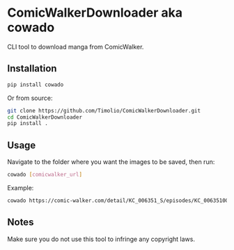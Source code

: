 # ComicWalkerDownloader aka cowado

CLI tool to download manga from ComicWalker.

## Installation

```bash
pip install cowado
```

Or from source:

```bash
git clone https://github.com/Timolio/ComicWalkerDownloader.git
cd ComicWalkerDownloader
pip install .
```

## Usage

Navigate to the folder where you want the images to be saved, then run:

```bash
cowado [comicwalker_url]
```

Example:

```bash
cowado https://comic-walker.com/detail/KC_006351_S/episodes/KC_0063510000500011_E?episodeType=latest
```

## Notes

Make sure you do not use this tool to infringe any copyright laws.

